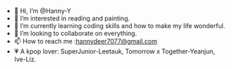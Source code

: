 - 👋 Hi, I’m @Hanny-Y
- 👀 I’m interested in reading and painting.
- 🌱 I’m currently learning coding skills and how to make my life wonderful.
- 💞️ I’m looking to collaborate on everything.
- 📫 How to reach me :hannydeer7077@gmail.com
- 💗 A kpop lover: SuperJunior-Leetauk, Tomorrow x Together-Yeanjun, Ive-Liz.

<!---
Hanny-Y/Hanny-Y is a ✨ special ✨ repository because its `README.md` (this file) appears on your GitHub profile.
You can click the Preview link to take a look at your changes.
--->
